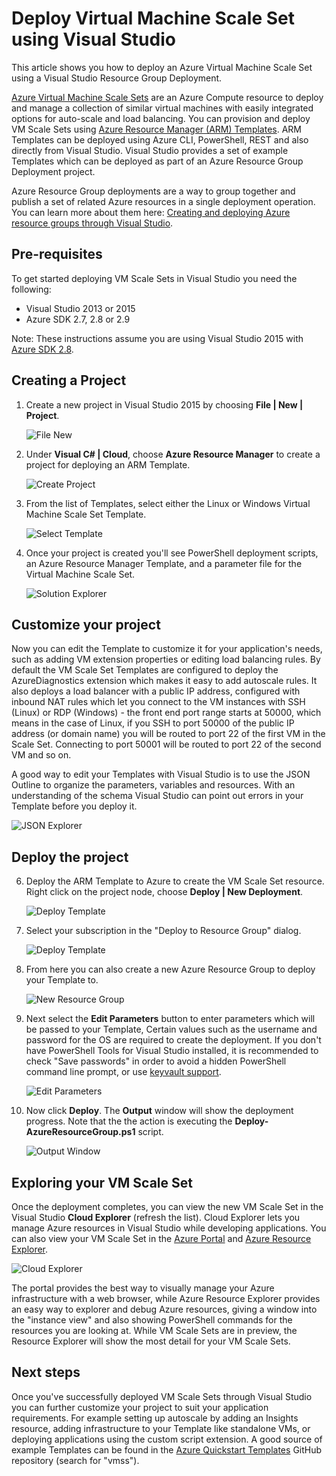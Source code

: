 <!-- not suitable for Mooncake -->

<properties
	pageTitle="Deploy Virtual Machine Scale Set using Visual Studio | Azure"
	description="Deploy Virtual Machine Scale Sets using Visual Studio and a Resource Manager template"
	services="virtual-machine-scale-sets"
	documentationCenter=""
	authors="gbowerman"
	manager="timlt"
	editor=""
	tags="azure-resource-manager"/>

<tags
	ms.service="virtual-machine-scale-sets"
	ms.workload="na"
	ms.tgt_pltfrm="na"
	ms.devlang="na"
	ms.topic="article"
	ms.date="06/13/2016"
	wacn.date=""
	ms.author="guybo"/>

# Deploy Virtual Machine Scale Set using Visual Studio

This article shows you how to deploy an Azure Virtual Machine Scale Set using a Visual Studio Resource Group Deployment.


[Azure Virtual Machine Scale Sets](https://azure.microsoft.com/blog/azure-vm-scale-sets-public-preview/) are an Azure Compute resource to deploy and manage a collection of similar virtual machines with easily integrated options for auto-scale and load balancing. You can provision and deploy VM Scale Sets using [Azure Resource Manager (ARM) Templates](https://github.com/Azure/azure-quickstart-templates). ARM Templates can be deployed using Azure CLI, PowerShell, REST and also directly from Visual Studio. Visual Studio provides a set of example Templates which can be deployed as part of an Azure Resource Group Deployment project.

Azure Resource Group deployments are a way to group together and publish a set of related Azure resources in a single deployment operation. You can learn more about them here: [Creating and deploying Azure resource groups through Visual Studio](/documentation/articles/vs-azure-tools-resource-groups-deployment-projects-create-deploy/).

## Pre-requisites

To get started deploying VM Scale Sets in Visual Studio you need the following:

- Visual Studio 2013 or 2015
- Azure SDK 2.7, 2.8 or 2.9

Note: These instructions assume you are using Visual Studio 2015 with [Azure SDK 2.8](https://azure.microsoft.com/blog/announcing-the-azure-sdk-2-8-for-net/).

## Creating a Project

1. Create a new project in Visual Studio 2015 by choosing **File | New | Project**.

	![File New][file_new]

2. Under **Visual C# | Cloud**, choose **Azure Resource Manager** to create a project for deploying an ARM Template.

	![Create Project][create_project]

3.  From the list of Templates, select either the Linux or Windows Virtual Machine Scale Set Template.

	![Select Template][select_Template]

4. Once your project is created you'll see PowerShell deployment scripts, an Azure Resource Manager Template, and a parameter file for the Virtual Machine Scale Set.

	![Solution Explorer][solution_explorer]

## Customize your project

Now you can edit the Template to customize it for your application's needs, such as adding VM extension properties or editing load balancing rules. By default the VM Scale Set Templates are configured to deploy the AzureDiagnostics extension which makes it easy to add autoscale rules. It also deploys a load balancer with a public IP address, configured with inbound NAT rules which let you connect to the VM instances with SSH (Linux) or RDP (Windows) - the front end port range starts at 50000, which means in the case of Linux, if you SSH to port 50000 of the public IP address (or domain name) you will be routed to port 22 of the first VM in the Scale Set. Connecting to port 50001 will be routed to port 22 of the second VM and so on.

 A good way to edit your Templates with Visual Studio is to use the JSON Outline to organize the parameters, variables and resources. With an understanding of the schema Visual Studio can point out errors in your Template before you deploy it.

![JSON Explorer][json_explorer]

## Deploy the project

6. Deploy the ARM Template to Azure to create the VM Scale Set resource. Right click on the project node, choose **Deploy | New Deployment**.

	![Deploy Template][5deploy_Template]

7. Select your subscription in the "Deploy to Resource Group" dialog.

	![Deploy Template][6deploy_Template]

8. From here you can also create a new Azure Resource Group to deploy your Template to.

	![New Resource Group][new_resource]

9. Next select the **Edit Parameters** button to enter parameters which will be passed to your Template, Certain values such as the username and password for the OS are required to create the deployment. If you don't have PowerShell Tools for Visual Studio installed, it is recommended to check "Save passwords" in order to avoid a hidden PowerShell command line prompt, or use [keyvault support](https://azure.microsoft.com/blog/keyvault-support-for-arm-templates/).

	![Edit Parameters][edit_parameters]

10. Now click **Deploy**. The **Output** window will show the deployment progress. Note that the the action is executing the **Deploy-AzureResourceGroup.ps1** script.

	![Output Window][output_window]

## Exploring your VM Scale Set

Once the deployment completes, you can view the new VM Scale Set in the Visual Studio **Cloud Explorer** (refresh the list). Cloud Explorer lets you manage Azure resources in Visual Studio while developing applications. You can also view your VM Scale Set in the [Azure Portal](https://portal.azure.cn) and [Azure Resource Explorer](https://resources.azure.com/).

![Cloud Explorer][cloud_explorer]

 The portal provides the best way to visually manage your Azure infrastructure with a web browser, while Azure Resource Explorer provides an easy way to explorer and debug Azure resources, giving a window into the "instance view" and also showing PowerShell commands for the resources you are looking at. While VM Scale Sets are in preview, the Resource Explorer will show the most detail for your VM Scale Sets.

## Next steps

Once you've successfully deployed VM Scale Sets through Visual Studio you can further customize your project to suit your application requirements. For example setting up autoscale by adding an Insights resource, adding infrastructure to your Template like standalone VMs, or deploying applications using the custom script extension. A good source of example Templates can be found in the [Azure Quickstart Templates](https://github.com/Azure/azure-quickstart-templates) GitHub repository (search for "vmss").

[file_new]: ./media/virtual-machine-scale-sets-vs-create/1-FileNew.png
[create_project]: ./media/virtual-machine-scale-sets-vs-create/2-CreateProject.png
[select_Template]: ./media/virtual-machine-scale-sets-vs-create/3b-SelectTemplateLin.png
[solution_explorer]: ./media/virtual-machine-scale-sets-vs-create/4-SolutionExplorer.png
[json_explorer]: ./media/virtual-machine-scale-sets-vs-create/10-JsonExplorer.png
[5deploy_Template]: ./media/virtual-machine-scale-sets-vs-create/5-DeployTemplate.png
[6deploy_Template]: ./media/virtual-machine-scale-sets-vs-create/6-DeployTemplate.png
[new_resource]: ./media/virtual-machine-scale-sets-vs-create/7-NewResourceGroup.png
[edit_parameters]: ./media/virtual-machine-scale-sets-vs-create/8-EditParameter.png
[output_window]: ./media/virtual-machine-scale-sets-vs-create/9-Output.png
[cloud_explorer]: ./media/virtual-machine-scale-sets-vs-create/12-CloudExplorer.png
